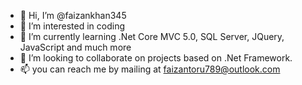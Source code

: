 - 👋 Hi, I’m @faizankhan345
- 👀 I’m interested in coding
- 🌱 I’m currently learning .Net Core MVC 5.0, SQL Server, JQuery, JavaScript and much more
- 💞️ I’m looking to collaborate on projects based on .Net Framework.
- 📫 you can reach me by mailing at faizantoru789@outlook.com

<!---
faizankhan345/faizankhan345 is a ✨ special ✨ repository because its `README.md` (this file) appears on your GitHub profile.
You can click the Preview link to take a look at your changes.
--->
